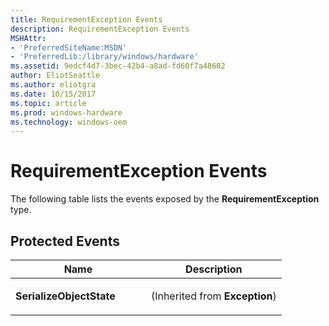 ```yaml
---
title: RequirementException Events
description: RequirementException Events
MSHAttr:
- 'PreferredSiteName:MSDN'
- 'PreferredLib:/library/windows/hardware'
ms.assetid: 9edcf4d7-3bec-42b4-a8ad-fd60f7a48602
author: EliotSeattle
ms.author: eliotgra
ms.date: 10/15/2017
ms.topic: article
ms.prod: windows-hardware
ms.technology: windows-oem
---
```


# RequirementException Events


The following table lists the events exposed by the **RequirementException** type.

## <span id="Protected_Events"></span><span id="protected_events"></span><span id="PROTECTED_EVENTS"></span>Protected Events


<table>
<colgroup>
<col width="50%" />
<col width="50%" />
</colgroup>
<thead>
<tr class="header">
<th>Name</th>
<th>Description</th>
</tr>
</thead>
<tbody>
<tr class="odd">
<td><p><strong>SerializeObjectState</strong></p></td>
<td><p>(Inherited from <strong>Exception</strong>)</p></td>
</tr>
</tbody>
</table>

 

 

 







